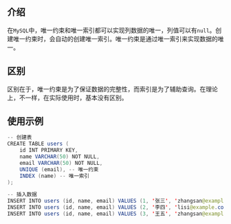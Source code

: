 ## 介绍

在`MySQL`中，唯一约束和唯一索引都可以实现列数据的唯一，列值可以有`null`。创建唯一约束时，会自动的创建唯一索引。唯一约束是通过唯一索引来实现数据的唯一。 

## 区别

区别在于，唯一约束是为了保证数据的完整性，而索引是为了辅助查询。在理论上，不一样，在实际使用时，基本没有区别。

## 使用示例

```java
-- 创建表
CREATE TABLE users (
    id INT PRIMARY KEY,
    name VARCHAR(50) NOT NULL,
    email VARCHAR(50) NOT NULL,
    UNIQUE (email), -- 唯一约束
    INDEX (name) -- 唯一索引
);

-- 插入数据
INSERT INTO users (id, name, email) VALUES (1, '张三', 'zhangsan@example.com');
INSERT INTO users (id, name, email) VALUES (2, '李四', 'lisi@example.com');
INSERT INTO users (id, name, email) VALUES (3, '王五', 'zhangsan@example.com'); -- 重复值，会报错

```

